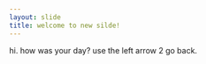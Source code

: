 ```yaml
---
layout: slide 
title: welcome to new silde!
---
```

hi. how was your day?
use the left arrow 2 go back.
